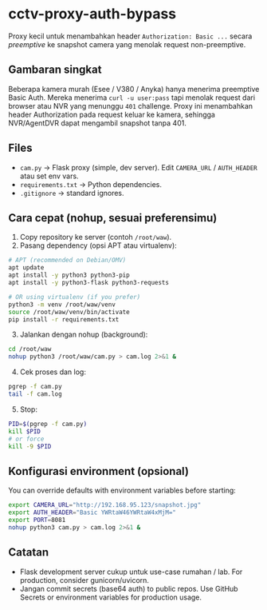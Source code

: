 # cctv-proxy-auth-bypass

Proxy kecil untuk menambahkan header `Authorization: Basic ...` secara *preemptive* ke snapshot camera yang menolak request non-preemptive.

## Gambaran singkat
Beberapa kamera murah (Esee / V380 / Anyka) hanya menerima preemptive Basic Auth. Mereka menerima `curl -u user:pass` tapi menolak request dari browser atau NVR yang menunggu `401` challenge. Proxy ini menambahkan header Authorization pada request keluar ke kamera, sehingga NVR/AgentDVR dapat mengambil snapshot tanpa 401.

## Files
- `cam.py` → Flask proxy (simple, dev server). Edit `CAMERA_URL` / `AUTH_HEADER` atau set env vars.
- `requirements.txt` → Python dependencies.
- `.gitignore` → standard ignores.

## Cara cepat (nohup, sesuai preferensimu)
1. Copy repository ke server (contoh `/root/waw`).
2. Pasang dependency (opsi APT atau virtualenv):
```bash
# APT (recommended on Debian/OMV)
apt update
apt install -y python3 python3-pip
apt install -y python3-flask python3-requests

# OR using virtualenv (if you prefer)
python3 -m venv /root/waw/venv
source /root/waw/venv/bin/activate
pip install -r requirements.txt
```

3. Jalankan dengan nohup (background):
```bash
cd /root/waw
nohup python3 /root/waw/cam.py > cam.log 2>&1 &
```

4. Cek proses dan log:
```bash
pgrep -f cam.py
tail -f cam.log
```

5. Stop:
```bash
PID=$(pgrep -f cam.py)
kill $PID
# or force
kill -9 $PID
```

## Konfigurasi environment (opsional)
You can override defaults with environment variables before starting:
```bash
export CAMERA_URL="http://192.168.95.123/snapshot.jpg"
export AUTH_HEADER="Basic YWRtaW46YWRtaW4xMjM="
export PORT=8081
nohup python3 cam.py > cam.log 2>&1 &
```

## Catatan
- Flask development server cukup untuk use-case rumahan / lab. For production, consider gunicorn/uvicorn.
- Jangan commit secrets (base64 auth) to public repos. Use GitHub Secrets or environment variables for production usage.
